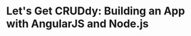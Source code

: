 
Let's Get CRUDdy: Building an App with AngularJS and Node.js
============================================================